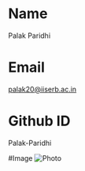 # Name 
Palak Paridhi 

# Email 
palak20@iiserb.ac.in 

# Github ID 
Palak-Paridhi 

#Image
![Photo](https://www.pexels.com/photo/macro-photography-of-colorful-hummingbird-349758/)
